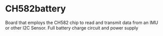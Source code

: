 # CH582battery
Board that employs the CH582 chip to read and transmit data from an IMU or other I2C Sensor. Full battery charge circuit and power supply
